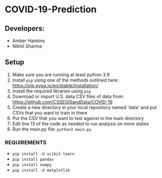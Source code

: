 # COVID-19-Prediction

## Developers:
* Amber Hankins
* Nikhil Sharma

## Setup
1. Make sure you are running at least python 3.9
2. Install `pip` using one of the methods outlined here: https://pip.pypa.io/en/stable/installation/
3. Install the required libraries using `pip`
4. Download or import U.S. data CSV files of data from: https://github.com/CSSEGISandData/COVID-19
5. Create a new directory in your local repository named 'data' and put CSVs that you want to train in there
6. Put the CSV that you want to test against in the main directory
7. Edit line 13 of the code as needed to run analysis on more states
8. Run the main.py file: `python3 main.py`

### REQUIREMENTS
* `pip install -U scikit-learn`
* `pip install pandas`
* `pip install numpy`
* `pip install -U matplotlib`
